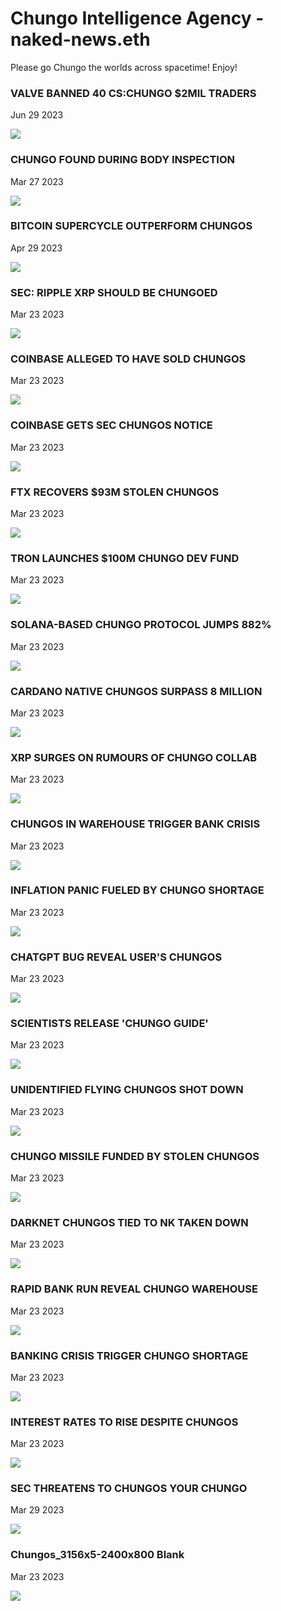 # Chungo Intelligence Agency - naked-news.eth

Please go Chungo the worlds across spacetime! Enjoy!

### VALVE BANNED 40 CS:CHUNGO $2MIL TRADERS

Jun 29 2023

<kbd><img src="naked-news/valvebanned40cschungo2miltraders.png" /></kbd>

### CHUNGO FOUND DURING BODY INSPECTION

Mar 27 2023

<kbd><img src="naked-news/chungofoundduringbodyinspection.png" /></kbd>

### BITCOIN SUPERCYCLE OUTPERFORM CHUNGOS

Apr 29 2023

<kbd><img src="naked-news/bitcoinsupercycleoutperformchungos.png" /></kbd>

### SEC: RIPPLE XRP SHOULD BE CHUNGOED

Mar 23 2023

<kbd><img src="naked-news/secripplexrpshouldbechungoed.png" /></kbd>

### COINBASE ALLEGED TO HAVE SOLD CHUNGOS

Mar 23 2023

<kbd><img src="naked-news/coinbaseallegedtohavesoldchungos.png" /></kbd>

### COINBASE GETS SEC CHUNGOS NOTICE

Mar 23 2023

<kbd><img src="naked-news/coinbasegetssecchungosnotice.png" /></kbd>

### FTX RECOVERS $93M STOLEN CHUNGOS

Mar 23 2023

<kbd><img src="naked-news/ftxrecovers93mstolenchungos.png" /></kbd>

### TRON LAUNCHES $100M CHUNGO DEV FUND

Mar 23 2023

<kbd><img src="naked-news/tronlaunches100mchungodevfund.png" /></kbd>

### SOLANA-BASED CHUNGO PROTOCOL JUMPS 882%

Mar 23 2023

<kbd><img src="naked-news/solanabasedchungoprotocoljumps882.png" /></kbd>

### CARDANO NATIVE CHUNGOS SURPASS 8 MILLION

Mar 23 2023

<kbd><img src="naked-news/cardanonativechungossurpass8million.png" /></kbd>

### XRP SURGES ON RUMOURS OF CHUNGO COLLAB

Mar 23 2023

<kbd><img src="naked-news/xrpsurgesonrumoursofchungocollab.png" /></kbd>

### CHUNGOS IN WAREHOUSE TRIGGER BANK CRISIS

Mar 23 2023

<kbd><img src="naked-news/chungosinwarehousetriggerbankcrisis.png" /></kbd>

### INFLATION PANIC FUELED BY CHUNGO SHORTAGE

Mar 23 2023

<kbd><img src="naked-news/inflationpanicfueledbychungoshortage.png" /></kbd>

### CHATGPT BUG REVEAL USER'S CHUNGOS

Mar 23 2023

<kbd><img src="naked-news/chatgptbugrevealuserschungos.png" /></kbd>

### SCIENTISTS RELEASE 'CHUNGO GUIDE'

Mar 23 2023

<kbd><img src="naked-news/scientistsreleasechungoguide.png" /></kbd>

### UNIDENTIFIED FLYING CHUNGOS SHOT DOWN

Mar 23 2023

<kbd><img src="naked-news/unidentifiedflyingchungosshotdown.png" /></kbd>

### CHUNGO MISSILE FUNDED BY STOLEN CHUNGOS

Mar 23 2023

<kbd><img src="naked-news/chungomissilefundedbystolenchungos.png" /></kbd>

### DARKNET CHUNGOS TIED TO NK TAKEN DOWN

Mar 23 2023

<kbd><img src="naked-news/darknetchungostiedtonktakendown.png" /></kbd>

### RAPID BANK RUN REVEAL CHUNGO WAREHOUSE

Mar 23 2023

<kbd><img src="naked-news/rapidbankrunrevealchungowarehouse.png" /></kbd>

### BANKING CRISIS TRIGGER CHUNGO SHORTAGE

Mar 23 2023

<kbd><img src="naked-news/bankingcrisistriggerchungoshortage.png" /></kbd>

### INTEREST RATES TO RISE DESPITE CHUNGOS

Mar 23 2023

<kbd><img src="naked-news/interestratestorisedespitechungos.png" /></kbd>

### SEC THREATENS TO CHUNGOS YOUR CHUNGO

Mar 29 2023

<kbd><img src="naked-news/secthreatenstochungosyourchungo.png" /></kbd>

### Chungos_3156x5-2400x800 Blank

Mar 23 2023

<kbd><img src="naked-news/Chungos_3156x5-2400x800.png" /></kbd>
